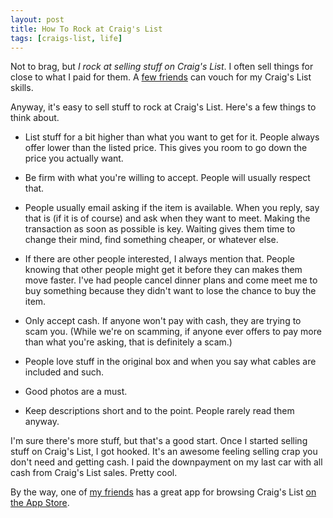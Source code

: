 ```yaml
---
layout: post
title: How To Rock at Craig's List
tags: [craigs-list, life]
---
```


Not to brag, but *I rock at selling stuff on Craig's List*. I often sell things for close to what I paid for them. A [few friends](http://twitter.com/sammcd) can vouch for my Craig's List skills.

Anyway, it's easy to sell stuff to rock at Craig's List. Here's a few things to think about.

* List stuff for a bit higher than what you want to get for it. People always offer lower than the listed price. This gives you room to go down the price you actually want.

* Be firm with what you're willing to accept. People will usually respect that.

* People usually email asking if the item is available. When you reply, say that is (if it is of course) and ask when they want to meet. Making the transaction as soon as possible is key. Waiting gives them time to change their mind, find something cheaper, or whatever else.

* If there are other people interested, I always mention that. People knowing that other people might get it before they can makes them move faster. I've had people cancel dinner plans and come meet me to buy something because they didn't want to lose the chance to buy the item.

* Only accept cash. If anyone won't pay with cash, they are trying to scam you. (While we're on scamming, if anyone ever offers to pay more than what you're asking, that is definitely a scam.)

* People love stuff in the original box and when you say what cables are included and such.

* Good photos are a must.

* Keep descriptions short and to the point. People rarely read them anyway.

I'm sure there's more stuff, but that's a good start. Once I started selling stuff on Craig's List, I got hooked. It's an awesome feeling selling crap you don't need and getting cash. I paid the downpayment on my last car with  all cash from Craig's List sales. Pretty cool.

By the way, one of [my friends](http://twitter.com/stevederico) has a great app for browsing Craig's List [on the App Store](http://itunes.apple.com/us/app/craigslist/id457406375?mt=8).